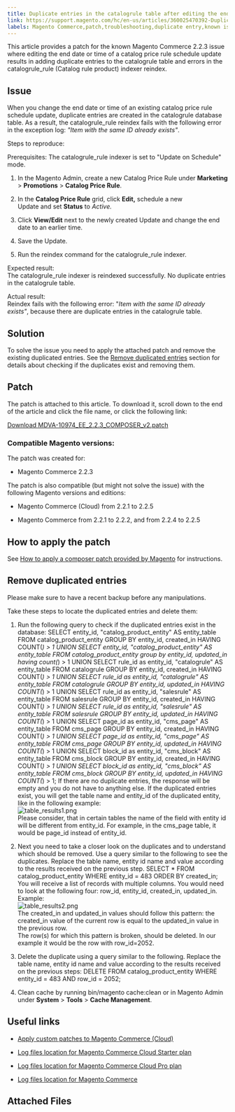 ```yaml
---
title: Duplicate entries in the catalogrule table after editing the end date of a schedule update
link: https://support.magento.com/hc/en-us/articles/360025470392-Duplicate-entries-in-the-catalogrule-table-after-editing-the-end-date-of-a-schedule-update
labels: Magento Commerce,patch,troubleshooting,duplicate entry,known issues,2.2.3
---
```


This article provides a patch for the known Magento Commerce 2.2.3 issue where editing the end date or time of a catalog price rule schedule update results in adding duplicate entries to the catalogrule table and errors in the catalogrule\_rule (Catalog rule product) indexer reindex.

## Issue

When you change the end date or time of an existing catalog price rule schedule update, duplicate entries are created in the catalogrule database table. As a result, the catalogrule\_rule reindex fails with the following error in the exception log: *"Item with the same ID already exists"*.

Steps to reproduce:

Prerequisites: The catalogrule\_rule indexer is set to "Update on Schedule" mode.

1. In the Magento Admin, create a new Catalog Price Rule under **Marketing** > **Promotions** > **Catalog Price Rule**.

1. In the **Catalog Price Rule** grid, click **Edit,** schedule a new Update and set **Status** to *Active.*

1. Click **View/Edit** next to the newly created Update and change the end date to an earlier time.

1. Save the Update.

10. Run the reindex command for the catalogrule\_rule indexer.

Expected result:  
 The catalogrule\_rule indexer is reindexed successfully. No duplicate entries in the catalogrule table.

Actual result:  
 Reindex fails with the following error: "*Item with the same ID already exists"*, because there are duplicate entries in the catalogrule table.

## Solution

To solve the issue you need to apply the attached patch and remove the existing duplicated entries. See the [Remove duplicated entries](#remove) section for details about checking if the duplicates exist and removing them.

## Patch

The patch is attached to this article. To download it, scroll down to the end of the article and click the file name, or click the following link:

[Download MDVA-10974\_EE\_2.2.3\_COMPOSER\_v2.patch](https://support.magento.com/hc/en-us/article_attachments/360024568111/MDVA-10974_EE_2.2.3_COMPOSER_v2.patch)

### Compatible Magento versions:

The patch was created for:

* Magento Commerce 2.2.3

The patch is also compatible (but might not solve the issue) with the following Magento versions and editions:

* Magento Commerce (Cloud) from 2.2.1 to 2.2.5

* Magento Commerce from 2.2.1 to 2.2.2, and from 2.2.4 to 2.2.5

## How to apply the patch

See [How to apply a composer patch provided by Magento](https://support.magento.com/hc/en-us/articles/360028367731) for instructions.

## Remove duplicated entries

Please make sure to have a recent backup before any manipulations.

Take these steps to locate the duplicated entries and delete them:

1. Run the following query to check if the duplicated entries exist in the database:
SELECT entity\_id, "catalog\_product\_entity" AS entity\_table FROM catalog\_product\_entity GROUP BY entity\_id, created\_in HAVING COUNT(*) > 1
UNION
SELECT entity\_id, "catalog\_product\_entity" AS entity\_table FROM catalog\_product\_entity group by entity\_id, updated\_in having count(*) > 1
UNION
SELECT rule\_id as entity\_id, "catalogrule" AS entity\_table FROM catalogrule GROUP BY entity\_id, created\_in HAVING COUNT(*) > 1
UNION
SELECT rule\_id as entity\_id, "catalogrule" AS entity\_table FROM catalogrule GROUP BY entity\_id, updated\_in HAVING COUNT(*) > 1
UNION
SELECT rule\_id as entity\_id, "salesrule" AS entity\_table FROM salesrule GROUP BY entity\_id, created\_in HAVING COUNT(*) > 1
UNION
SELECT rule\_id as entity\_id, "salesrule" AS entity\_table FROM salesrule GROUP BY entity\_id, updated\_in HAVING COUNT(*) > 1
UNION
SELECT page\_id as entity\_id, "cms\_page" AS entity\_table FROM cms\_page GROUP BY entity\_id, created\_in HAVING COUNT(*) > 1
UNION
SELECT page\_id as entity\_id, "cms\_page" AS entity\_table FROM cms\_page GROUP BY entity\_id, updated\_in HAVING COUNT(*) > 1
UNION
SELECT block\_id as entity\_id, "cms\_block" AS entity\_table FROM cms\_block GROUP BY entity\_id, created\_in HAVING COUNT(*) > 1
UNION
SELECT block\_id as entity\_id, "cms\_block" AS entity\_table FROM cms\_block GROUP BY entity\_id, updated\_in HAVING COUNT(*) > 1;
If there are no duplicate entries, the response will be empty and you do not have to anything else. If the duplicated entries exist, you will get the table name and entity\_id of the duplicated entity, like in the following example:  
 ![table_results1.png](https://support.magento.com/hc/article_attachments/360026034852/table_results1.png)  
 Please consider, that in certain tables the name of the field with entity id will be different from entity\_id. For example, in the cms\_page table, it would be page\_id instead of entity\_id.

1. Next you need to take a closer look on the duplicates and to understand which should be removed. Use a query similar to the following to see the duplicates. Replace the table name, entity id name and value according to the results received on the previous step.
SELECT * FROM catalog\_product\_entity WHERE entity\_id = 483 ORDER BY created\_in;
You will receive a list of records with multiple columns. You would need to look at the following four: row\_id, entity\_id, created\_in, updated\_in. Example:  
 ![table_results2.png](https://support.magento.com/hc/article_attachments/360026034332/table_results2.png)  
 The created\_in and updated\_in values should follow this pattern: the created\_in value of the current row is equal to the updated\_in value in the previous row.  
 The row(s) for which this pattern is broken, should be deleted. In our example it would be the row with row\_id=2052.

1. Delete the duplicate using a query similar to the following. Replace the table name, entity id name and value according to the results received on the previous steps:
DELETE FROM catalog\_product\_entity WHERE entity\_id = 483 AND row\_id = 2052;

1. Clean cache by running bin/magento cache:clean or in Magento Admin under **System** > **Tools** > **Cache Management**.

## Useful links

* [Apply custom patches to Magento Commerce (Cloud)](https://devdocs.magento.com/guides/v2.3/cloud/project/project-patch.html)

* [Log files location for Magento Commerce Cloud Starter plan](https://support.magento.com/hc/en-us/articles/360020127552)

* [Log files location for Magento Commerce Cloud Pro plan](https://support.magento.com/hc/en-us/articles/360000318834)

* [Log files location for Magento Commerce](https://devdocs.magento.com/guides/v2.3/cloud/trouble/environments-logs.html)

## Attached Files

